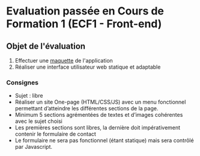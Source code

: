 # Evaluation passée en Cours de Formation 1 (ECF1 - Front-end)

## Objet de l'évaluation

1. Effectuer une [maquette](https://github.com/KevinLy1/dwwm-projets/blob/main/07-cloud-gaming-app/maquette.pdf) de l'application
2. Réaliser une interface utilisateur web statique et adaptable

### Consignes

- Sujet : libre
- Réaliser un site One-page (HTML/CSS/JS) avec un menu fonctionnel permettant d’atteindre les différentes sections de la page.
- Minimum 5 sections agrémentées de textes et d’images cohérentes avec le sujet choisi
- Les premières sections sont libres, la dernière doit impérativement contenir le formulaire de contact
- Le formulaire ne sera pas fonctionnel (étant statique) mais sera contrôlé par Javascript.